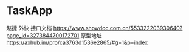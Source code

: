 # TaskApp
赵捷 外快
接口文档 https://www.showdoc.com.cn/553322203930640?page_id=3273844700172701
原型地址 https://axhub.im/pro/ca3763d1536e2865/#g=1&p=index
